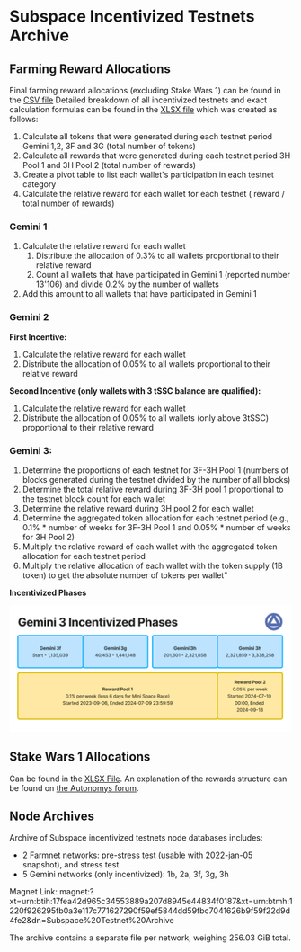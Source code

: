 # Subspace Incentivized Testnets Archive
## Farming Reward Allocations
Final farming reward allocations (excluding Stake Wars 1) can be found in the [CSV file](https://github.com/subspace/incentivized-testnets/blob/main/Final_farming_rewards.csv)
Detailed breakdown of all incentivized testnets and exact calculation formulas can be found in the [XLSX file](https://github.com/subspace/incentivized-testnets/blob/main/Subspace%20Testnet%20Token%20Distribution%20List_calculations_FINAL.xlsx) which was created as follows:
1. Calculate all tokens that were generated during each testnet period Gemini 1,2, 3F and 3G  (total number of tokens)
2. Calculate all rewards that were generated during each testnet period  3H Pool 1 and 3H Pool 2  (total number of rewards)
3. Create a pivot table to list each wallet's participation in each testnet category
4. Calculate the relative reward for each wallet for each testnet ( reward / total number of rewards)
   
### Gemini 1
1. Calculate the relative reward for each wallet
    1. Distribute the allocation of 0.3% to all wallets proportional to their relative reward
    2. Count all wallets that have participated in Gemini 1 (reported number 13'106) and divide 0.2% by the number of wallets
2. Add this amount to all wallets that have participated in Gemini 1
   
### Gemini 2
**First Incentive:**
1. Calculate the relative reward for each wallet
2. Distribute the allocation of 0.05% to all wallets proportional to their relative reward

**Second Incentive (only wallets with 3 tSSC balance are qualified):**
1. Calculate the relative reward for each wallet
2. Distribute the allocation of 0.05% to all wallets (only above 3tSSC) proportional to their relative reward

### Gemini 3:
1. Determine the proportions of each testnet for 3F-3H Pool 1 (numbers of blocks generated during the testnet divided by the number of all blocks)
2. Determine the total relative reward during 3F-3H pool 1 proportional to the testnet block count for each wallet
3. Determine the relative reward during 3H pool 2 for each wallet
4. Determine the aggregated token allocation for each testnet period (e.g., 0.1% * number of weeks for 3F-3H Pool 1 and 0.05% * number of weeks for 3H Pool 2)
5. Multiply the relative reward of each wallet with the aggregated token allocation for each testnet period
6. Multiply the relative allocation of each wallet with the token supply (1B token) to get the absolute number of tokens per wallet"

**Incentivized Phases**

![Gemini 3 Incentivized Phases](<Testnet Reward Phases.png>)

## Stake Wars 1 Allocations
Can be found in the [XLSX File](https://github.com/subspace/incentivized-testnets/blob/main/Stake%20Wars%201.xlsx). An explanation of the rewards structure can be found on [the Autonomys forum](https://forum.autonomys.xyz/t/stake-wars-introduction/2060#rewards-9).

## Node Archives
Archive of Subspace incentivized testnets node databases includes:
- 2 Farmnet networks: pre-stress test (usable with 2022-jan-05 snapshot), and stress test
- 5 Gemini networks (only incentivized): 1b, 2a, 3f, 3g, 3h

Magnet Link:
magnet:?xt=urn:btih:17fea42d965c34553889a207d8945e44834f0187&xt=urn:btmh:1220f926295fb0a3e117c771627290f59ef5844dd59fbc7041626b9f59f22d9d4fe2&dn=Subspace%20Testnet%20Archive

The archive contains a separate file per network, weighing 256.03 GiB total.
